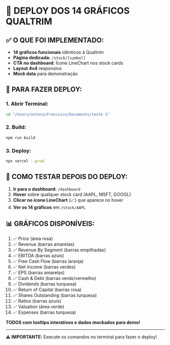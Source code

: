 # 🚀 DEPLOY DOS 14 GRÁFICOS QUALTRIM

## ✅ O QUE FOI IMPLEMENTADO:

- **14 gráficos funcionais** idênticos à Qualtrim
- **Página dedicada:** `/stock/[symbol]` 
- **CTA no dashboard:** Ícone LineChart nos stock cards
- **Layout 4x4** responsivo
- **Mock data** para demonstração

## 📍 PARA FAZER DEPLOY:

### 1. Abrir Terminal:
```bash
cd "/Users/antoniofrancisco/Documents/teste 1"
```

### 2. Build:
```bash
npm run build
```

### 3. Deploy:
```bash
npx vercel --prod
```

## 🎯 COMO TESTAR DEPOIS DO DEPLOY:

1. **Ir para o dashboard:** `/dashboard`
2. **Hover** sobre qualquer stock card (AAPL, MSFT, GOOGL)
3. **Clicar no ícone LineChart** (📈) que aparece no hover
4. **Ver os 14 gráficos** em `/stock/AAPL`

## 📊 GRÁFICOS DISPONÍVEIS:

1. ✅ Price (área rosa)
2. ✅ Revenue (barras amarelas) 
3. ✅ Revenue By Segment (barras empilhadas)
4. ✅ EBITDA (barras azuis)
5. ✅ Free Cash Flow (barras laranja)
6. ✅ Net Income (barras verdes)
7. ✅ EPS (barras amarelas)
8. ✅ Cash & Debt (barras verde/vermelho)
9. ✅ Dividends (barras turquesa)
10. ✅ Return of Capital (barras rosa)
11. ✅ Shares Outstanding (barras turquesa)
12. ✅ Ratios (barras azuis)
13. ✅ Valuation (área verde)
14. ✅ Expenses (barras turquesa)

**TODOS com tooltips interativos e dados mockados para demo!**

---

**⚠️ IMPORTANTE:** Execute os comandos no terminal para fazer o deploy!